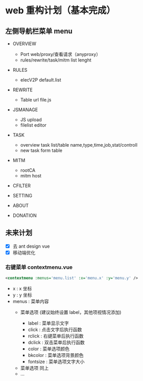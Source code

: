 # web 重构计划（基本完成）

## 左侧导航栏菜单 menu

- OVERVIEW
  - Port web/proxy/查看请求（anyproxy）
  - rules/rewrite/task/mitm list lenght
- RULES
  - elecV2P default.list
- REWRITE
  - Table url file.js
- JSMANAGE
  - JS upload
  - filelist editor
- TASK
  - overview task list/table name,type,time,job,stat/controll
  - new task form table
- MITM
  - rootCA
  - mitm host

- CFILTER
- SETTING
- ABOUT
- DONATION

## 未来计划

- [x] 去 ant design vue
- [x] 移动端优化

### 右键菜单 contextmenu.vue

``` XML
<contextmenu :menus='menu.list' :x='menu.x' :y='menu.y' />
```

- x <number> : x 坐标
- y <number> : y 坐标
- menus <array> : 菜单内容
  - 菜单选项 <object> (建议始终设置 label，其他项视情况添加)
    - label <string> : 菜单显示文字
    - click <function> : 点击文字后执行函数
    - rclick <function> : 右键菜单后执行函数
    - dclick <function> : 双击菜单后执行函数
    - color <string> : 菜单选项颜色
    - bkcolor <string> : 菜单选项背景颜色
    - fontsize <string> : 菜单选项文字大小
  - 菜单选项 <object> 同上
  - ...